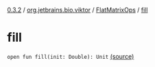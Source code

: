 [0.3.2](../../index.md) / [org.jetbrains.bio.viktor](../index.md) / [FlatMatrixOps](index.md) / [fill](.)

# fill

`open fun fill(init: Double): Unit` [(source)](https://github.com/JetBrains-Research/viktor/blob/0.3.2/src/main/kotlin/org/jetbrains/bio/viktor/StridedMatrix.kt#L80)